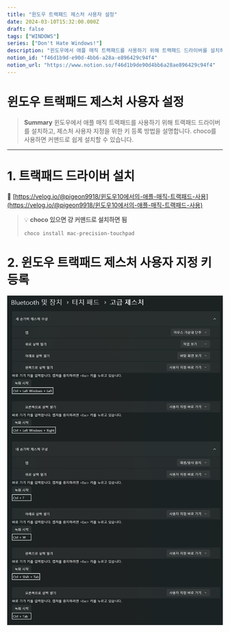 ```yaml
---
title: "윈도우 트랙패드 제스처 사용자 설정"
date: 2024-03-10T15:32:00.000Z
draft: false
tags: ["WINDOWS"]
series: ["Don't Hate Windows!"]
description: "윈도우에서 애플 매직 트랙패드를 사용하기 위해 트랙패드 드라이버를 설치하고, 제스처 사용자 지정을 위한 키 등록 방법을 설명합니다. choco를 사용하면 커맨드로 쉽게 설치할 수 있습니다."
notion_id: "f46d1b9d-e90d-4bb6-a28a-e896429c94f4"
notion_url: "https://www.notion.so/f46d1b9de90d4bb6a28ae896429c94f4"
---
```


# 윈도우 트랙패드 제스처 사용자 설정

> **Summary**
> 윈도우에서 애플 매직 트랙패드를 사용하기 위해 트랙패드 드라이버를 설치하고, 제스처 사용자 지정을 위한 키 등록 방법을 설명합니다. choco를 사용하면 커맨드로 쉽게 설치할 수 있습니다.

---

# 1. 트랙패드 드라이버 설치

🔗 [https://velog.io/@pigeon9918/윈도우10에서의-애플-매직-트랙패드-사용](https://velog.io/@pigeon9918/윈도우10에서의-애플-매직-트랙패드-사용)

> 💡 **choco 있으면 걍 커맨드로 설치하면 됨**
> ```livescript
> choco install mac-precision-touchpad
> ```
>
>

# 2. 윈도우 트랙패드 제스처 사용자 지정 키 등록

![Image](image_5f21285b3761.png)

